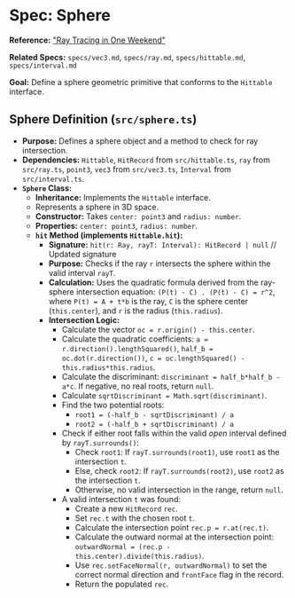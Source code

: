 # Spec: Sphere

**Reference:** ["Ray Tracing in One Weekend"](https://raytracing.github.io/books/RayTracingInOneWeekend.html#surfacenormalsandmultipleobjects)

**Related Specs:** `specs/vec3.md`, `specs/ray.md`, `specs/hittable.md`, `specs/interval.md`

**Goal:** Define a sphere geometric primitive that conforms to the `Hittable` interface.

## Sphere Definition (`src/sphere.ts`)

*   **Purpose:** Defines a sphere object and a method to check for ray intersection.
*   **Dependencies:** `Hittable`, `HitRecord` from `src/hittable.ts`, `ray` from `src/ray.ts`, `point3`, `vec3` from `src/vec3.ts`, `Interval` from `src/interval.ts`.
*   **`Sphere` Class:**
    *   **Inheritance:** Implements the `Hittable` interface.
    *   Represents a sphere in 3D space.
    *   **Constructor:** Takes `center: point3` and `radius: number`.
    *   **Properties:** `center: point3`, `radius: number`.
    *   **`hit` Method (implements `Hittable.hit`):**
        *   **Signature:** `hit(r: Ray, rayT: Interval): HitRecord | null` // Updated signature
        *   **Purpose:** Checks if the ray `r` intersects the sphere within the valid interval `rayT`.
        *   **Calculation:** Uses the quadratic formula derived from the ray-sphere intersection equation: `(P(t) - C) . (P(t) - C) = r^2`, where `P(t) = A + t*b` is the ray, `C` is the sphere center (`this.center`), and `r` is the radius (`this.radius`).
        *   **Intersection Logic:**
            *   Calculate the vector `oc = r.origin() - this.center`.
            *   Calculate the quadratic coefficients: `a = r.direction().lengthSquared()`, `half_b = oc.dot(r.direction())`, `c = oc.lengthSquared() - this.radius*this.radius`.
            *   Calculate the discriminant: `discriminant = half_b*half_b - a*c`. If negative, no real roots, return `null`.
            *   Calculate `sqrtDiscriminant = Math.sqrt(discriminant)`.
            *   Find the two potential roots:
                *   `root1 = (-half_b - sqrtDiscriminant) / a`
                *   `root2 = (-half_b + sqrtDiscriminant) / a`
            *   Check if either root falls within the valid *open* interval defined by `rayT.surrounds()`:
                *   Check `root1`: If `rayT.surrounds(root1)`, use `root1` as the intersection `t`.
                *   Else, check `root2`: If `rayT.surrounds(root2)`, use `root2` as the intersection `t`.
                *   Otherwise, no valid intersection in the range, return `null`.
            *   A valid intersection `t` was found:
                *   Create a new `HitRecord` `rec`.
                *   Set `rec.t` with the chosen root `t`.
                *   Calculate the intersection point `rec.p = r.at(rec.t)`.
                *   Calculate the outward normal at the intersection point: `outwardNormal = (rec.p - this.center).divide(this.radius)`.
                *   Use `rec.setFaceNormal(r, outwardNormal)` to set the correct normal direction and `frontFace` flag in the record.
                *   Return the populated `rec`.